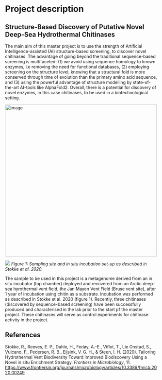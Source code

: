 # Project description
## Structure-Based Discovery of Putative Novel Deep-Sea Hydrothermal Chitinases

<!-- badges: start -->

<!-- badges: end -->


The main aim of this master project is to use the strength of Artificial Intelligence-assisted (AI) structure-based screening, to discover novel chitinases. The advantage of going beyond the traditional sequence-based screening is multifaceted: (1) we avoid using sequence homology to known enzymes, i.e removing the need for functional databases, (2) employing screening on the structure level, knowing that a structural fold is more conserved through time of evolution than the primary amino acid sequence, and (3) using the powerful advantage of structure modelling by state-of-the-art AI-tools like AlphaFold2. Overall, there is a potential for discovery of novel enzymes, in this case chitinases, to be used in a biotechnological setting.

<img width="500" alt="image" src="https://github.com/gurostuen/master-thesis/assets/159033554/83606182-458b-4e4f-a1ed-a18e873e369e">

![]("https://github.com/gurostuen/master-thesis/assets/159033554/83606182-458b-4e4f-a1ed-a18e873e369e")
*Figure 1: Sampling site and in situ incubation set-up as described in Stokke et al. 2020.*

The sample to be used in this project is a metagenome derived from an in situ incubator (top chamber) deployed and recovered from an Arctic deep-sea hyrothermal vent field, the Jan Mayen Vent Field (Bruse vent site), after 1 year of incubation using chitin as a substrate. Incubation was performed as described in Stokke et al. 2020 (figure 1). Recently, three chitinases (discovered by sequence-based screening) have been successfully produced and characterised in the lab prior to the start pf the master project. These chitinases will serve as control experiments for chitinase activity in the project. 

## References
Stokke, R., Reeves, E. P., Dahle, H., Fedøy, A.-E., Viflot, T., Lie Onstad, S., Vulcano, F., Pedersen, R. B., Eijsink, V. G. H., & Steen, I. H. (2020). Tailoring Hydrothermal Vent Biodiversity Toward Improved Biodiscovery Using a Novel in situ Enrichment Strategy. *Frontiers in Microbiology*, 11. https://www.frontiersin.org/journals/microbiology/articles/10.3389/fmicb.2020.00249
